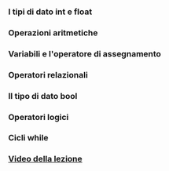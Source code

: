 ### I tipi di dato int e float
### Operazioni aritmetiche
### Variabili e l'operatore di assegnamento
### Operatori relazionali
### Il tipo di dato bool
### Operatori logici
### Cicli while

### [Video della lezione](https://www.dropbox.com/s/q41q30r606sp714/20211019-lezione_3.mp4?dl=1)
